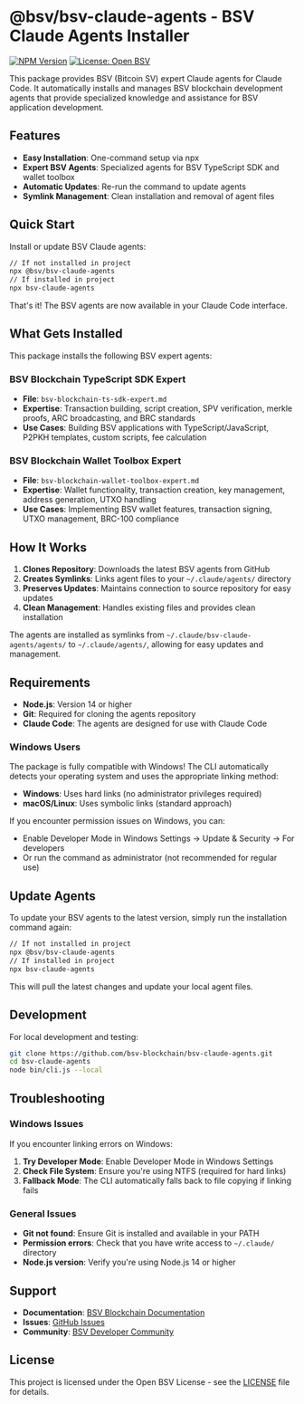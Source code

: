 # @bsv/bsv-claude-agents - BSV Claude Agents Installer

[![NPM Version](https://img.shields.io/npm/v/@bsv/bsv-claude-agents)](https://www.npmjs.com/package/@bsv/bsv-claude-agents)
[![License: Open BSV](https://img.shields.io/badge/License-Open%20BSV-blue.svg)](https://github.com/bsv-blockchain/bsv-claude-agents/blob/main/LICENSE)

This package provides BSV (Bitcoin SV) expert Claude agents for Claude Code. It automatically installs and manages BSV blockchain development agents that provide specialized knowledge and assistance for BSV application development.

## Features

- **Easy Installation**: One-command setup via npx
- **Expert BSV Agents**: Specialized agents for BSV TypeScript SDK and wallet toolbox
- **Automatic Updates**: Re-run the command to update agents
- **Symlink Management**: Clean installation and removal of agent files

## Quick Start

Install or update BSV Claude agents:

```bash
// If not installed in project
npx @bsv/bsv-claude-agents
// If installed in project
npx bsv-claude-agents
```

That's it! The BSV agents are now available in your Claude Code interface.

## What Gets Installed

This package installs the following BSV expert agents:

### BSV Blockchain TypeScript SDK Expert
- **File**: `bsv-blockchain-ts-sdk-expert.md`
- **Expertise**: Transaction building, script creation, SPV verification, merkle proofs, ARC broadcasting, and BRC standards
- **Use Cases**: Building BSV applications with TypeScript/JavaScript, P2PKH templates, custom scripts, fee calculation

### BSV Blockchain Wallet Toolbox Expert  
- **File**: `bsv-blockchain-wallet-toolbox-expert.md`
- **Expertise**: Wallet functionality, transaction creation, key management, address generation, UTXO handling
- **Use Cases**: Implementing BSV wallet features, transaction signing, UTXO management, BRC-100 compliance

## How It Works

1. **Clones Repository**: Downloads the latest BSV agents from GitHub
2. **Creates Symlinks**: Links agent files to your `~/.claude/agents/` directory  
3. **Preserves Updates**: Maintains connection to source repository for easy updates
4. **Clean Management**: Handles existing files and provides clean installation

The agents are installed as symlinks from `~/.claude/bsv-claude-agents/agents/` to `~/.claude/agents/`, allowing for easy updates and management.

## Requirements

- **Node.js**: Version 14 or higher
- **Git**: Required for cloning the agents repository
- **Claude Code**: The agents are designed for use with Claude Code

### Windows Users
The package is fully compatible with Windows! The CLI automatically detects your operating system and uses the appropriate linking method:
- **Windows**: Uses hard links (no administrator privileges required)
- **macOS/Linux**: Uses symbolic links (standard approach)

If you encounter permission issues on Windows, you can:
- Enable Developer Mode in Windows Settings → Update & Security → For developers
- Or run the command as administrator (not recommended for regular use)

## Update Agents

To update your BSV agents to the latest version, simply run the installation command again:

```bash
// If not installed in project
npx @bsv/bsv-claude-agents
// If installed in project
npx bsv-claude-agents
```

This will pull the latest changes and update your local agent files.

## Development

For local development and testing:

```bash
git clone https://github.com/bsv-blockchain/bsv-claude-agents.git
cd bsv-claude-agents
node bin/cli.js --local
```

## Troubleshooting

### Windows Issues
If you encounter linking errors on Windows:
1. **Try Developer Mode**: Enable Developer Mode in Windows Settings
2. **Check File System**: Ensure you're using NTFS (required for hard links)
3. **Fallback Mode**: The CLI automatically falls back to file copying if linking fails

### General Issues
- **Git not found**: Ensure Git is installed and available in your PATH
- **Permission errors**: Check that you have write access to `~/.claude/` directory
- **Node.js version**: Verify you're using Node.js 14 or higher

## Support

- **Documentation**: [BSV Blockchain Documentation](https://docs.bsvblockchain.org/)
- **Issues**: [GitHub Issues](https://github.com/bsv-blockchain/bsv-claude-agents/issues)
- **Community**: [BSV Developer Community](https://discord.gg/bsv)

## License

This project is licensed under the Open BSV License - see the [LICENSE](LICENSE) file for details.